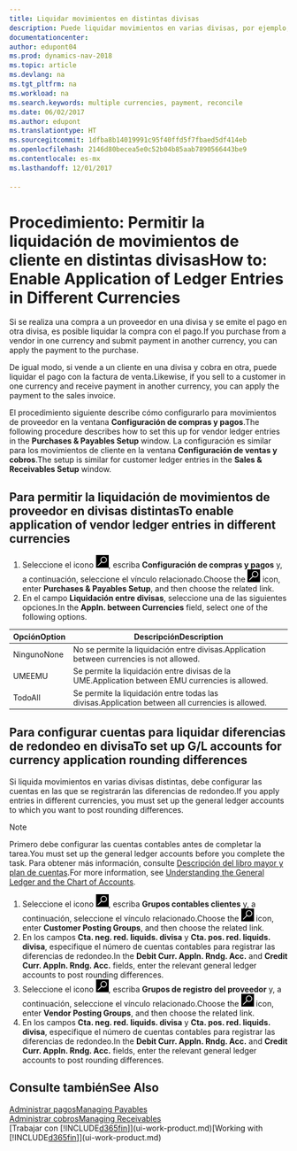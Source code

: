 ```yaml
---
title: Liquidar movimientos en distintas divisas
description: Puede liquidar movimientos en varias divisas, por ejemplo, si vende a un cliente en una divisa y cobra en otra.
documentationcenter: 
author: edupont04
ms.prod: dynamics-nav-2018
ms.topic: article
ms.devlang: na
ms.tgt_pltfrm: na
ms.workload: na
ms.search.keywords: multiple currencies, payment, reconcile
ms.date: 06/02/2017
ms.author: edupont
ms.translationtype: HT
ms.sourcegitcommit: 1dfba8b14019991c95f40ffd5f7fbaed5df414eb
ms.openlocfilehash: 2146d80becea5e0c52b04b85aab7890566443be9
ms.contentlocale: es-mx
ms.lasthandoff: 12/01/2017

---
```

# <a name="how-to-enable-application-of-ledger-entries-in-different-currencies"></a><span data-ttu-id="ce11d-103">Procedimiento: Permitir la liquidación de movimientos de cliente en distintas divisas</span><span class="sxs-lookup"><span data-stu-id="ce11d-103">How to: Enable Application of Ledger Entries in Different Currencies</span></span>
<span data-ttu-id="ce11d-104">Si se realiza una compra a un proveedor en una divisa y se emite el pago en otra divisa, es posible liquidar la compra con el pago.</span><span class="sxs-lookup"><span data-stu-id="ce11d-104">If you purchase from a vendor in one currency and submit payment in another currency, you can apply the payment to the purchase.</span></span>

<span data-ttu-id="ce11d-105">De igual modo, si vende a un cliente en una divisa y cobra en otra, puede liquidar el pago con la factura de venta.</span><span class="sxs-lookup"><span data-stu-id="ce11d-105">Likewise, if you sell to a customer in one currency and receive payment in another currency, you can apply the payment to the sales invoice.</span></span>

<span data-ttu-id="ce11d-106">El procedimiento siguiente describe cómo configurarlo para movimientos de proveedor en la ventana **Configuración de compras y pagos**.</span><span class="sxs-lookup"><span data-stu-id="ce11d-106">The following procedure describes how to set this up for vendor ledger entries in the **Purchases & Payables Setup** window.</span></span> <span data-ttu-id="ce11d-107">La configuración es similar para los movimientos de cliente en la ventana **Configuración de ventas y cobros**.</span><span class="sxs-lookup"><span data-stu-id="ce11d-107">The setup is similar for customer ledger entries in the **Sales & Receivables Setup** window.</span></span>

## <a name="to-enable-application-of-vendor-ledger-entries-in-different-currencies"></a><span data-ttu-id="ce11d-108">Para permitir la liquidación de movimientos de proveedor en divisas distintas</span><span class="sxs-lookup"><span data-stu-id="ce11d-108">To enable application of vendor ledger entries in different currencies</span></span>
1. <span data-ttu-id="ce11d-109">Seleccione el icono ![Buscar página o informe](media/ui-search/search_small.png "icono Buscar página o informe"), escriba **Configuración de compras y pagos** y, a continuación, seleccione el vínculo relacionado.</span><span class="sxs-lookup"><span data-stu-id="ce11d-109">Choose the ![Search for Page or Report](media/ui-search/search_small.png "Search for Page or Report icon") icon, enter **Purchases & Payables Setup**, and then choose the related link.</span></span>
2. <span data-ttu-id="ce11d-110">En el campo **Liquidación entre divisas**, seleccione una de las siguientes opciones.</span><span class="sxs-lookup"><span data-stu-id="ce11d-110">In the **Appln. between Currencies** field, select one of the following options.</span></span>

| <span data-ttu-id="ce11d-111">Opción</span><span class="sxs-lookup"><span data-stu-id="ce11d-111">Option</span></span> | <span data-ttu-id="ce11d-112">Descripción</span><span class="sxs-lookup"><span data-stu-id="ce11d-112">Description</span></span> |
| --- | --- |
| <span data-ttu-id="ce11d-113">Ninguno</span><span class="sxs-lookup"><span data-stu-id="ce11d-113">None</span></span> |<span data-ttu-id="ce11d-114">No se permite la liquidación entre divisas.</span><span class="sxs-lookup"><span data-stu-id="ce11d-114">Application between currencies is not allowed.</span></span> |
| <span data-ttu-id="ce11d-115">UME</span><span class="sxs-lookup"><span data-stu-id="ce11d-115">EMU</span></span> |<span data-ttu-id="ce11d-116">Se permite la liquidación entre divisas de la UME.</span><span class="sxs-lookup"><span data-stu-id="ce11d-116">Application between EMU currencies is allowed.</span></span> |
| <span data-ttu-id="ce11d-117">Todo</span><span class="sxs-lookup"><span data-stu-id="ce11d-117">All</span></span> |<span data-ttu-id="ce11d-118">Se permite la liquidación entre todas las divisas.</span><span class="sxs-lookup"><span data-stu-id="ce11d-118">Application between all currencies is allowed.</span></span> |

## <a name="to-set-up-gl-accounts-for-currency-application-rounding-differences"></a><span data-ttu-id="ce11d-119">Para configurar cuentas para liquidar diferencias de redondeo en divisa</span><span class="sxs-lookup"><span data-stu-id="ce11d-119">To set up G/L accounts for currency application rounding differences</span></span>  
<span data-ttu-id="ce11d-120">Si liquida movimientos en varias divisas distintas, debe configurar las cuentas en las que se registrarán las diferencias de redondeo.</span><span class="sxs-lookup"><span data-stu-id="ce11d-120">If you apply entries in different currencies, you must set up the general ledger accounts to which you want to post rounding differences.</span></span>  

> [!NOTE]  
>  <span data-ttu-id="ce11d-121">Primero debe configurar las cuentas contables antes de completar la tarea.</span><span class="sxs-lookup"><span data-stu-id="ce11d-121">You must set up the general ledger accounts before you complete the task.</span></span> <span data-ttu-id="ce11d-122">Para obtener más información, consulte [Descripción del libro mayor y plan de cuentas](finance-general-ledger.md).</span><span class="sxs-lookup"><span data-stu-id="ce11d-122">For more information, see [Understanding the General Ledger and the Chart of Accounts](finance-general-ledger.md).</span></span>

1. <span data-ttu-id="ce11d-123">Seleccione el icono ![Buscar página o informe](media/ui-search/search_small.png "icono Buscar página o informe"), escriba **Grupos contables clientes** y, a continuación, seleccione el vínculo relacionado.</span><span class="sxs-lookup"><span data-stu-id="ce11d-123">Choose the ![Search for Page or Report](media/ui-search/search_small.png "Search for Page or Report icon") icon, enter **Customer Posting Groups**, and then choose the related link.</span></span>  
2. <span data-ttu-id="ce11d-124">En los campos **Cta. neg. red. liquids. divisa** y **Cta. pos. red. liquids. divisa**, especifique el número de cuentas contables para registrar las diferencias de redondeo.</span><span class="sxs-lookup"><span data-stu-id="ce11d-124">In the **Debit Curr. Appln. Rndg. Acc.** and **Credit Curr. Appln. Rndg. Acc.** fields, enter the relevant general ledger accounts to post rounding differences.</span></span>  
3. <span data-ttu-id="ce11d-125">Seleccione el icono ![Buscar página o informe](media/ui-search/search_small.png "icono Buscar página o informe"), escriba **Grupos de registro del proveedor** y, a continuación, seleccione el vínculo relacionado.</span><span class="sxs-lookup"><span data-stu-id="ce11d-125">Choose the ![Search for Page or Report](media/ui-search/search_small.png "Search for Page or Report icon") icon, enter **Vendor Posting Groups**, and then choose the related link.</span></span>  
4. <span data-ttu-id="ce11d-126">En los campos **Cta. neg. red. liquids. divisa** y **Cta. pos. red. liquids. divisa**, especifique el número de cuentas contables para registrar las diferencias de redondeo.</span><span class="sxs-lookup"><span data-stu-id="ce11d-126">In the **Debit Curr. Appln. Rndg. Acc.** and **Credit Curr. Appln. Rndg. Acc.** fields, enter the relevant general ledger accounts to post rounding differences.</span></span>  

## <a name="see-also"></a><span data-ttu-id="ce11d-127">Consulte también</span><span class="sxs-lookup"><span data-stu-id="ce11d-127">See Also</span></span>
[<span data-ttu-id="ce11d-128">Administrar pagos</span><span class="sxs-lookup"><span data-stu-id="ce11d-128">Managing Payables</span></span>](payables-manage-payables.md)  
[<span data-ttu-id="ce11d-129">Administrar cobros</span><span class="sxs-lookup"><span data-stu-id="ce11d-129">Managing Receivables</span></span>](receivables-manage-receivables.md)  
<span data-ttu-id="ce11d-130">[Trabajar con [!INCLUDE[d365fin](includes/d365fin_md.md)]](ui-work-product.md)</span><span class="sxs-lookup"><span data-stu-id="ce11d-130">[Working with [!INCLUDE[d365fin](includes/d365fin_md.md)]](ui-work-product.md)</span></span>

